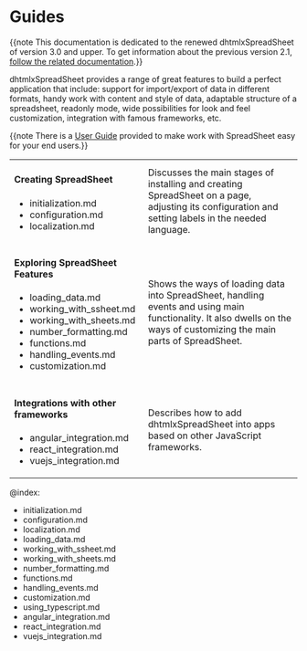 Guides
==========

{{note This documentation is dedicated to the renewed dhtmlxSpreadSheet of version 3.0 and upper. To get information about the previous version 2.1, 
[follow the related documentation](https://docs.dhtmlx.com/spreadsheet__index.html).}}

dhtmlxSpreadSheet provides a range of great features to build a perfect application that include: support for import/export of data in different formats, handy work with content and style of data,
adaptable structure of a spreadsheet, readonly mode, wide possibilities for look and feel customization, integration with famous frameworks, etc.

{{note There is a [User Guide](user_guide.md) provided to make work with SpreadSheet easy for your end users.}}


<table  style='border-left:none !important;' cellspacing="0" cellpadding="5" border="0">
	<tbody>
    <tr>
		<td id="data" class='topics'>
		    <h4>
		        Creating SpreadSheet 
		    </h4>
		    <ul id="data_sublist" > 
                    <li>initialization.md</li>  
                    <li>configuration.md</li>
                    <li>localization.md</li>                  
            </ul>
        </td>        
		<td class='topic_description'>Discusses the main stages of installing and creating SpreadSheet on a page, adjusting its configuration and setting labels in the needed language.</td>	
	</tr>
    <tr>
		<td id="data" class='topics'>
		    <h4>
		        Exploring SpreadSheet Features
		    </h4>
		    <ul id="data_sublist" >                    
                    <li>loading_data.md</li>
                   	<li>working_with_ssheet.md</li>     
                   	<li>working_with_sheets.md</li>     
                    <li>number_formatting.md</li>
					<li>functions.md</li>
                    <li>handling_events.md</li>
                    <li>customization.md</li>
            </ul>
        </td>        
		<td class='topic_description'>Shows the ways of loading data into SpreadSheet, handling events and using main functionality. It also dwells on the ways of customizing the main parts of SpreadSheet.</td>	
	</tr>
    <tr>
    	<td id="data" class='topics'>
		    <h4>
		        Integrations with other frameworks
		    </h4>
		    <ul id="data_sublist" >
            		<li>angular_integration.md</li>                      
                    <li>react_integration.md</li> 
                    <li>vuejs_integration.md</li>
            </ul>
        </td>
		<td class='topic_description'>Describes how to add dhtmlxSpreadSheet into apps based on other JavaScript frameworks.</td>		
    </tr>
   	</tbody>
</table>

@index:
- initialization.md
- configuration.md
- localization.md
- loading_data.md
- working_with_ssheet.md
- working_with_sheets.md  
- number_formatting.md
- functions.md
- handling_events.md
- customization.md
- using_typescript.md
- angular_integration.md
- react_integration.md
- vuejs_integration.md